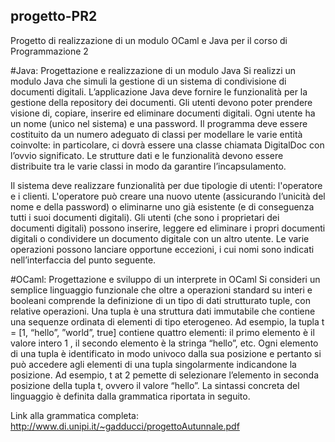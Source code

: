 ## progetto-PR2
Progetto di realizzazione di un modulo OCaml e Java per il corso di Programmazione 2

#Java: Progettazione e realizzazione di un modulo Java
Si realizzi un modulo Java che simuli la gestione di un sistema di condivisione di documenti digitali. L’applicazione Java deve fornire le funzionalità per la gestione della repository dei documenti. Gli utenti devono poter prendere visione di, copiare, inserire ed eliminare documenti digitali. Ogni utente ha un nome (unico nel sistema) e una password.
Il programma deve essere costituito da un numero adeguato di classi per modellare le varie entità coinvolte: in particolare, ci dovrà essere una classe chiamata DigitalDoc con l’ovvio significato. Le strutture dati e le funzionalità devono essere distribuite tra le varie classi in modo da garantire l’incapsulamento.

Il sistema deve realizzare funzionalità per due tipologie di utenti: l'operatore e i clienti. L'operatore può creare una nuovo utente (assicurando l’unicità del nome e della password) o eliminarne uno già esistente (e di conseguenza tutti i suoi documenti digitali). Gli utenti (che sono i proprietari dei documenti digitali) possono inserire, leggere ed eliminare i propri documenti digitali o condividere un documento digitale con un altro utente. Le varie operazioni possono lanciare opportune eccezioni, i cui nomi sono indicati nell’interfaccia del punto seguente.

#OCaml:  Progettazione e sviluppo di un interprete in OCaml
Si consideri un semplice linguaggio funzionale che oltre a operazioni standard su interi e booleani comprende la definizione di un tipo di dati strutturato tuple, con relative operazioni. Una tupla è una struttura dati immutabile che contiene una sequenze ordinata di elementi di tipo eterogeneo. Ad esempio, la tupla t = [1, “hello”, ”world”, true] contiene quattro elementi: il primo elemento è il valore intero 1 , il secondo elemento è la stringa “hello”, etc. Ogni elemento di una tupla è identificato in modo univoco dalla sua posizione e pertanto si può accedere agli elementi di una tupla singolarmente indicandone la posizione. Ad esempio, t at 2 pemette di selezionare l’elemento in seconda posizione della tupla t, ovvero il valore “hello”. La sintassi concreta del linguaggio è definita dalla grammatica riportata in seguito.

Link alla grammatica completa: http://www.di.unipi.it/~gadducci/progettoAutunnale.pdf
